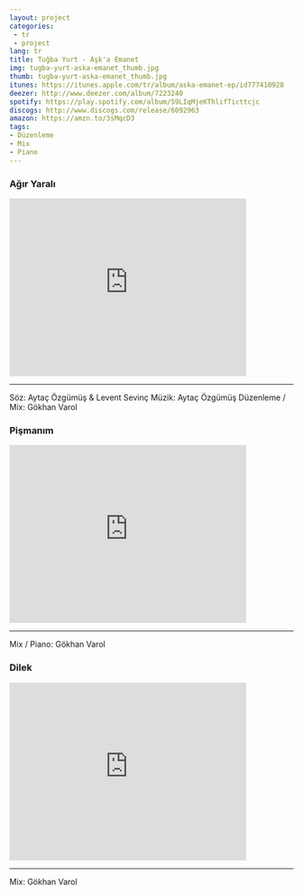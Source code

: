 ```yaml
---
layout: project
categories:
 - tr
 - project
lang: tr
title: Tuğba Yurt - Aşk'a Emanet
img: tugba-yurt-aska-emanet_thumb.jpg
thumb: tugba-yurt-aska-emanet_thumb.jpg
itunes: https://itunes.apple.com/tr/album/aska-emanet-ep/id777410928
deezer: http://www.deezer.com/album/7223240
spotify: https://play.spotify.com/album/59LIqMjeKThlifTicttcjc
discogs: http://www.discogs.com/release/6092963
amazon: https://amzn.to/3sMqcD3
tags:
- Düzenleme
- Mix
- Piano
---
```


### Ağır Yaralı

<div class="embed-responsive embed-responsive-16by9">
  <iframe width="420" height="315" src="https://www.youtube.com/embed/H_PSpe8S72I" frameborder="0" allowfullscreen></iframe>
</div>

---
Söz: Aytaç Özgümüş & Levent Sevinç
Müzik: Aytaç Özgümüş
Düzenleme / Mix: Gökhan Varol

### Pişmanım

<div class="embed-responsive embed-responsive-16by9">
  <iframe width="420" height="315" src="https://www.youtube.com/embed/CwF2b2CI_Ts" frameborder="0" allowfullscreen></iframe>
</div>

---
Mix / Piano: Gökhan Varol

### Dilek

<div class="embed-responsive embed-responsive-16by9">
  <iframe width="420" height="315" src="https://www.youtube.com/embed/HvOAuiMHxFs" frameborder="0" allowfullscreen></iframe>
</div>

---
Mix: Gökhan Varol